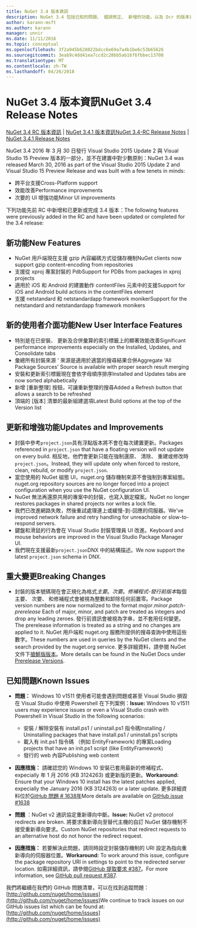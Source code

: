 ```yaml
---
title: NuGet 3.4 版本資訊
description: NuGet 3.4 包括已知的問題、 錯誤修正、 新增的功能，以及 Dcr 的版本資訊。
author: karann-msft
ms.author: karann
manager: unnir
ms.date: 11/11/2016
ms.topic: conceptual
ms.openlocfilehash: 3f2a945b628022bdcc6e69a7a4b1be6c53b65626
ms.sourcegitcommit: 3eab9c4dd41ea7ccd2c28bb5ab16f6fbbec13708
ms.translationtype: MT
ms.contentlocale: zh-TW
ms.lasthandoff: 04/26/2018
---
```

# <a name="nuget-34-release-notes"></a><span data-ttu-id="9d653-103">NuGet 3.4 版本資訊</span><span class="sxs-lookup"><span data-stu-id="9d653-103">NuGet 3.4 Release Notes</span></span>

<span data-ttu-id="9d653-104">[NuGet 3.4 RC 版本資訊](../release-notes/nuget-3.4-RC.md) | [NuGet 3.4.1 版本資訊](../release-notes/nuget-3.4.1.md)</span><span class="sxs-lookup"><span data-stu-id="9d653-104">[NuGet 3.4-RC Release Notes](../release-notes/nuget-3.4-RC.md) | [NuGet 3.4.1 Release Notes](../release-notes/nuget-3.4.1.md)</span></span>

<span data-ttu-id="9d653-105">NuGet 3.4 2016 年 3 月 30 日發行 Visual Studio 2015 Update 2 與 Visual Studio 15 Preview 版本的一部分，並不在建置中對少數原則：</span><span class="sxs-lookup"><span data-stu-id="9d653-105">NuGet 3.4 was released March 30, 2016 as part of the Visual Studio 2015 Update 2 and Visual Studio 15 Preview Release and was built with a few tenets in minds:</span></span>

* <span data-ttu-id="9d653-106">跨平台支援</span><span class="sxs-lookup"><span data-stu-id="9d653-106">Cross-Platform support</span></span>
* <span data-ttu-id="9d653-107">效能改善</span><span class="sxs-lookup"><span data-stu-id="9d653-107">Performance improvements</span></span>
* <span data-ttu-id="9d653-108">次要的 UI 增強功能</span><span class="sxs-lookup"><span data-stu-id="9d653-108">Minor UI improvements</span></span>

<span data-ttu-id="9d653-109">下列功能先前 RC 中新增和已更新或完成 3.4 版本：</span><span class="sxs-lookup"><span data-stu-id="9d653-109">The following features were previously added in the RC and have been updated or completed for the 3.4 release:</span></span>

## <a name="new-features"></a><span data-ttu-id="9d653-110">新功能</span><span class="sxs-lookup"><span data-stu-id="9d653-110">New Features</span></span>

* <span data-ttu-id="9d653-111">NuGet 用戶端現在支援 gzip 內容編碼方式從儲存機制</span><span class="sxs-lookup"><span data-stu-id="9d653-111">NuGet clients now support gzip content-encoding from repositories</span></span>
* <span data-ttu-id="9d653-112">支援從 xproj 專案封裝的 Pdb</span><span class="sxs-lookup"><span data-stu-id="9d653-112">Support for PDBs from packages in xproj projects</span></span>
* <span data-ttu-id="9d653-113">適用於 iOS 和 Android 的建置動作 contentFiles 元素中的支援</span><span class="sxs-lookup"><span data-stu-id="9d653-113">Support for iOS and Android build actions in the contentFiles element</span></span>
* <span data-ttu-id="9d653-114">支援 netstandard 和 netstandardapp framework moniker</span><span class="sxs-lookup"><span data-stu-id="9d653-114">Support for the netstandard and netstandardapp framework monikers</span></span>

## <a name="new-user-interface-features"></a><span data-ttu-id="9d653-115">新的使用者介面功能</span><span class="sxs-lookup"><span data-stu-id="9d653-115">New User Interface Features</span></span>

* <span data-ttu-id="9d653-116">特別是在已安裝、 更新及合併彙算的索引標籤上的顯著效能改善</span><span class="sxs-lookup"><span data-stu-id="9d653-116">Significant performance improvements especially on the Installed, Updates, and Consolidate tabs</span></span>
* <span data-ttu-id="9d653-117">彙總所有封裝來源 ' 來源是適用於適當的搜尋結果合併</span><span class="sxs-lookup"><span data-stu-id="9d653-117">Aggregate 'All Package Sources' Source is available with proper search result merging</span></span>
* <span data-ttu-id="9d653-118">安裝和更新索引標籤現在會依字母順序排序</span><span class="sxs-lookup"><span data-stu-id="9d653-118">Installed and Updates tabs are now sorted alphabetically</span></span>
* <span data-ttu-id="9d653-119">新增 [重新整理] 按鈕，可讓重新整理的搜尋</span><span class="sxs-lookup"><span data-stu-id="9d653-119">Added a Refresh button that allows a search to be refreshed</span></span>
* <span data-ttu-id="9d653-120">頂端的 [版本] 清單的最新組建選項</span><span class="sxs-lookup"><span data-stu-id="9d653-120">Latest Build options at the top of the Version list</span></span>

## <a name="updates-and-improvements"></a><span data-ttu-id="9d653-121">更新和增強功能</span><span class="sxs-lookup"><span data-stu-id="9d653-121">Updates and Improvements</span></span>

* <span data-ttu-id="9d653-122">封裝中參考`project.json`具有浮點版本將不會在每次建置更新。</span><span class="sxs-lookup"><span data-stu-id="9d653-122">Packages referenced in `project.json` that have a floating version will not update on every build.</span></span> <span data-ttu-id="9d653-123">相反地，他們會更新只能在強制還原、 清除、 重建或修改時`project.json`。</span><span class="sxs-lookup"><span data-stu-id="9d653-123">Instead, they will update only when forced to restore, clean, rebuild, or modify `project.json`.</span></span>
* <span data-ttu-id="9d653-124">當您使用的 NuGet 組態 UI，nuget.org 儲存機制來源不會強制到專案組態。</span><span class="sxs-lookup"><span data-stu-id="9d653-124">nuget.org repository sources are no longer forced into a project configuration when you use the NuGet configuration UI.</span></span>
* <span data-ttu-id="9d653-125">NuGet 無法再還原共用的專案中的封裝，也寫入鎖定檔案。</span><span class="sxs-lookup"><span data-stu-id="9d653-125">NuGet no longer restores packages in shared projects nor writes a lock file.</span></span>
* <span data-ttu-id="9d653-126">我們已改進網路失敗，然後重試處理連上或緩慢-到-回應的伺服器。</span><span class="sxs-lookup"><span data-stu-id="9d653-126">We've improved network failure and retry handling for unreachable or slow-to-respond servers.</span></span>
* <span data-ttu-id="9d653-127">鍵盤和滑鼠的行為會在 Visual Studio 封裝管理員 UI 改進。</span><span class="sxs-lookup"><span data-stu-id="9d653-127">Keyboard and mouse behaviors are improved in the Visual Studio Package Manager UI.</span></span>
* <span data-ttu-id="9d653-128">我們現在支援最新`project.json`DNX 中的結構描述。</span><span class="sxs-lookup"><span data-stu-id="9d653-128">We now support the latest `project.json` schema in DNX.</span></span>

## <a name="breaking-changes"></a><span data-ttu-id="9d653-129">重大變更</span><span class="sxs-lookup"><span data-stu-id="9d653-129">Breaking Changes</span></span>

* <span data-ttu-id="9d653-130">封裝的版本號碼現在會正規化為格式*主要*。*次要*。*修補程式*-*發行前版本*每個主要、 次要、 和修補程式會被視為整數和卸除任何前置零。</span><span class="sxs-lookup"><span data-stu-id="9d653-130">Package version numbers are now normalized to the format *major*.*minor*.*patch*-*prerelease*   Each of major, minor, and patch are treated as integers and drop any leading zeroes.</span></span>  <span data-ttu-id="9d653-131">發行前資訊會被視為字串，並不套用任何變更。</span><span class="sxs-lookup"><span data-stu-id="9d653-131">The prerelease information is treated as a string and no changes are applied to it.</span></span> <span data-ttu-id="9d653-132">NuGet 用戶端和 nuget.org 服務所提供的搜尋查詢中使用這些數字。</span><span class="sxs-lookup"><span data-stu-id="9d653-132">These numbers are used in queries by the NuGet clients and the search provided by the nuget.org service.</span></span>  <span data-ttu-id="9d653-133">更多詳細資料，請參閱 NuGet 文件下[搶鮮版版本](../create-packages/prerelease-packages.md)。</span><span class="sxs-lookup"><span data-stu-id="9d653-133">More details can be found in the NuGet Docs under [Prerelease Versions](../create-packages/prerelease-packages.md).</span></span>

## <a name="known-issues"></a><span data-ttu-id="9d653-134">已知問題</span><span class="sxs-lookup"><span data-stu-id="9d653-134">Known Issues</span></span>

* <span data-ttu-id="9d653-135">**問題：** Windows 10 v1511 使用者可能會遇到問題或甚至 Visual Studio 損毀在 Visual Studio 中使用 Powershell 在下列案例：</span><span class="sxs-lookup"><span data-stu-id="9d653-135">**Issue:** Windows 10 v1511 users may experience issues or even a Visual Studio crash with Powershell in Visual Studio in the following scenarios:</span></span>
    * <span data-ttu-id="9d653-136">安裝 / 解除安裝有 install.ps1 / uninstall.ps1 指令碼</span><span class="sxs-lookup"><span data-stu-id="9d653-136">Installing / Uninstalling packages that have install.ps1 / uninstall.ps1 scripts</span></span>
    * <span data-ttu-id="9d653-137">載入有 init.ps1 指令碼 （例如 EntityFramework) 的專案</span><span class="sxs-lookup"><span data-stu-id="9d653-137">Loading projects that have an init.ps1 script (like EntityFramework)</span></span>
    * <span data-ttu-id="9d653-138">發行的 web 內容</span><span class="sxs-lookup"><span data-stu-id="9d653-138">Publishing web content</span></span>

* <span data-ttu-id="9d653-139">**因應措施：** 請確認您的 Windows 10 安裝已套用最新的修補程式、 expecially 年 1 月 2016 (KB 3124263) 或更新版的更新。</span><span class="sxs-lookup"><span data-stu-id="9d653-139">**Workaround:** Ensure that your Windows 10 install has the latest patches applied, expecially the January 2016 (KB 3124263) or a later update.</span></span>  <span data-ttu-id="9d653-140">更多詳細資料位於[GitHub 問題 # 1638年](http://github.com/nuget/home/issues/1638)</span><span class="sxs-lookup"><span data-stu-id="9d653-140">More details are available on [GitHub issue #1638](http://github.com/nuget/home/issues/1638)</span></span>

* <span data-ttu-id="9d653-141">**問題** ：NuGet v2 通訊協定重新導向中斷。</span><span class="sxs-lookup"><span data-stu-id="9d653-141">**Issue:** NuGet v2 protocol redirects are broken.</span></span>
<span data-ttu-id="9d653-142">將要求重新導向至替代主機的自訂 NuGet 儲存機制不接受重新導向要求。</span><span class="sxs-lookup"><span data-stu-id="9d653-142">Custom NuGet repositories that redirect requests to an alternative host do not honor the redirect request.</span></span>
* <span data-ttu-id="9d653-143">**因應措施：** 若要解決此問題，請同時設定封裝儲存機制的 URI 設定為指向重新導向的伺服器位置。</span><span class="sxs-lookup"><span data-stu-id="9d653-143">**Workaround:**  To work around this issue, configure the package repository URI in settings to point to the redirected server location.</span></span>
<span data-ttu-id="9d653-144">如需詳細資訊，請參閱[GitHub 提取要求 #387](https://github.com/NuGet/NuGet.Client/pull/387)。</span><span class="sxs-lookup"><span data-stu-id="9d653-144">For more information, see [GitHub pull request #387](https://github.com/NuGet/NuGet.Client/pull/387).</span></span>

<span data-ttu-id="9d653-145">我們將繼續在我們的 GitHub 問題清單，可以在找到追蹤問題： [http://github.com/nuget/home/issues](http://github.com/nuget/home/issues)</span><span class="sxs-lookup"><span data-stu-id="9d653-145">We continue to track issues on our GitHub issues list which can be found at: [http://github.com/nuget/home/issues](http://github.com/nuget/home/issues)</span></span>